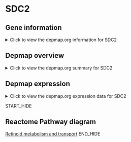 <h1>SDC2</h1>

<h2>Gene information</h2>
<details>
  <summary>Click to view the depmap.org information for SDC2</summary>
  <iframe src="https://depmap.org/portal/gene/SDC2?tab=about" style="border:none;width:100%;height:800px"></iframe>
</details>

<h2>Depmap overview</h2>
<details>
  <summary>Click to view the depmap.org summary for SDC2</summary>
  <iframe src="https://depmap.org/portal/gene/SDC2?tab=overview" style="border:none;width:100%;height:800px"></iframe>
</details>

<h2>Depmap expression</h2>
<details>
  <summary>Click to view the depmap.org expression data for SDC2</summary>
  <iframe src="https://depmap.org/portal/gene/SDC2?tab=characterization" style="border:none;width:100%;height:800px"></iframe>
</details>


START_HIDE
<h2>Reactome Pathway diagram</h2>
<a href="https://reactome.org/PathwayBrowser/#/R-HSA-975634">Retinoid metabolism and transport</a>
END_HIDE


